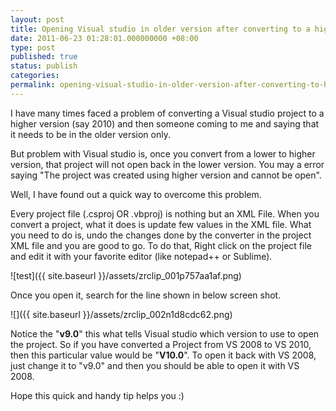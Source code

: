 ```yaml
---
layout: post
title: Opening Visual studio in older version after converting to a higher version
date: 2011-06-23 01:28:01.000000000 +08:00
type: post
published: true
status: publish
categories:
permalink: opening-visual-studio-in-older-version-after-converting-to-higher-version
---
```

I have many times faced a problem of converting a Visual studio project to a higher version (say 2010) and then someone coming to me and saying that it needs to be in the older version only.

But problem with Visual studio is, once you convert from a lower to higher version, that project will not open back in the lower version. You may a error saying "The project was created using higher version and cannot be open".

Well, I have found out a quick way to overcome this problem.

Every project file (.csproj OR .vbproj) is nothing but an XML File. When you convert a project, what it does is update few values in the XML file. What you need to do is, undo the changes done by the converter in the project XML file and you are good to go. To do that, Right click on the project file and edit it with your favorite editor (like notepad++ or Sublime).

![test]({{ site.baseurl }}/assets/zrclip_001p757aa1af.png)

Once you open it, search for the line shown in below screen shot.

![]({{ site.baseurl }}/assets/zrclip_002n1d8cdc62.png)

Notice the "**v9.0**" this what tells Visual studio which version to use to open the project. So if you have converted a Project from VS 2008 to VS 2010, then this particular value would be "**V10.0**". To open it back with VS 2008, just change it to "v9.0" and then you should be able to open it with VS 2008.

Hope this quick and handy tip helps you :)
